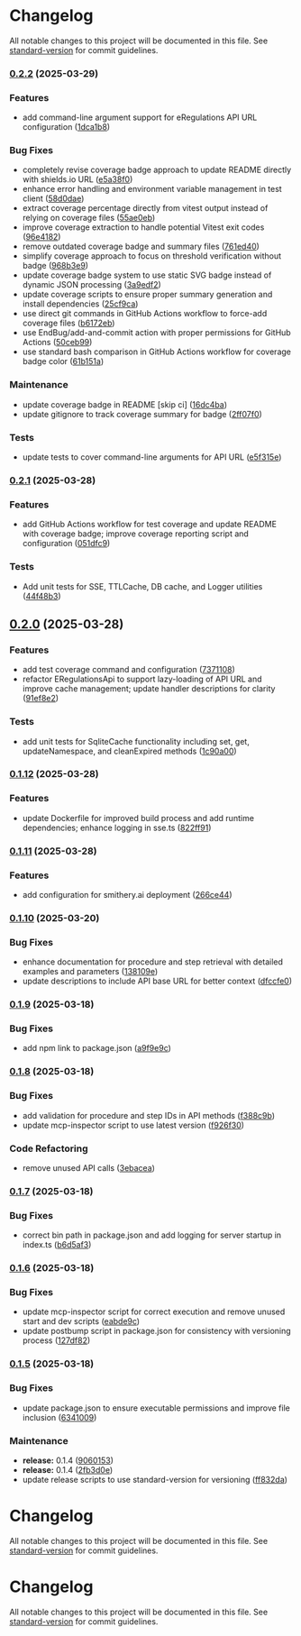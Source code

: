 # Changelog

All notable changes to this project will be documented in this file. See [standard-version](https://github.com/conventional-changelog/standard-version) for commit guidelines.

### [0.2.2](https://github.com/unctad-ai/eregulations-mcp-server/compare/v0.2.1...v0.2.2) (2025-03-29)


### Features

* add command-line argument support for eRegulations API URL configuration ([1dca1b8](https://github.com/unctad-ai/eregulations-mcp-server/commit/1dca1b89d63b52e585d4e1e1d5f905b2306e8b7c))


### Bug Fixes

* completely revise coverage badge approach to update README directly with shields.io URL ([e5a38f0](https://github.com/unctad-ai/eregulations-mcp-server/commit/e5a38f00db7dc40186d52d45ed5420259482d616))
* enhance error handling and environment variable management in test client ([58d0dae](https://github.com/unctad-ai/eregulations-mcp-server/commit/58d0dae2fe5c1dae493dac364d63a82bfd05c4e0))
* extract coverage percentage directly from vitest output instead of relying on coverage files ([55ae0eb](https://github.com/unctad-ai/eregulations-mcp-server/commit/55ae0eb13a5c91c940a60240aa92d7948aa81f70))
* improve coverage extraction to handle potential Vitest exit codes ([96e4182](https://github.com/unctad-ai/eregulations-mcp-server/commit/96e41821587168cbdeb1a3898aae33948d3756c1))
* remove outdated coverage badge and summary files ([761ed40](https://github.com/unctad-ai/eregulations-mcp-server/commit/761ed404cfd1c69b3018bc05dd9ee594c5aadf20))
* simplify coverage approach to focus on threshold verification without badge ([968b3e9](https://github.com/unctad-ai/eregulations-mcp-server/commit/968b3e9eee9fa72bb15c8ebe67e603c1395930f8))
* update coverage badge system to use static SVG badge instead of dynamic JSON processing ([3a9edf2](https://github.com/unctad-ai/eregulations-mcp-server/commit/3a9edf2cc6924c2cafab3ab339aef86634b5aa21))
* update coverage scripts to ensure proper summary generation and install dependencies ([25cf9ca](https://github.com/unctad-ai/eregulations-mcp-server/commit/25cf9caa690c5a5080653328a4295388053403df))
* use direct git commands in GitHub Actions workflow to force-add coverage files ([b6172eb](https://github.com/unctad-ai/eregulations-mcp-server/commit/b6172eb2d8443533e669c5e48eac8737224e7d07))
* use EndBug/add-and-commit action with proper permissions for GitHub Actions ([50ceb99](https://github.com/unctad-ai/eregulations-mcp-server/commit/50ceb99f9ad247cdc8083b8cab8de8a8c4421aab))
* use standard bash comparison in GitHub Actions workflow for coverage badge color ([61b151a](https://github.com/unctad-ai/eregulations-mcp-server/commit/61b151acae9c2c9e9e7e41749766f5f459fccfed))


### Maintenance

* update coverage badge in README [skip ci] ([16dc4ba](https://github.com/unctad-ai/eregulations-mcp-server/commit/16dc4ba5261eaed0bef6b792385bb013eb2dd0f8))
* update gitignore to track coverage summary for badge ([2ff07f0](https://github.com/unctad-ai/eregulations-mcp-server/commit/2ff07f0299e9f37bbd71c243a98ed691e3c951d0))


### Tests

* update tests to cover command-line arguments for API URL ([e5f315e](https://github.com/unctad-ai/eregulations-mcp-server/commit/e5f315e1261674f3196a2ff3b3bbabd4a4269daf))

### [0.2.1](https://github.com/unctad-ai/eregulations-mcp-server/compare/v0.2.0...v0.2.1) (2025-03-28)


### Features

* add GitHub Actions workflow for test coverage and update README with coverage badge; improve coverage reporting script and configuration ([051dfc9](https://github.com/unctad-ai/eregulations-mcp-server/commit/051dfc9a2dcb732fe51c718b8146899694068c0d))


### Tests

* Add unit tests for SSE, TTLCache, DB cache, and Logger utilities ([44f48b3](https://github.com/unctad-ai/eregulations-mcp-server/commit/44f48b3c39ac2f236d5d7bdc114f7555d52c063e))

## [0.2.0](https://github.com/unctad-ai/eregulations-mcp-server/compare/v0.1.12...v0.2.0) (2025-03-28)


### Features

* add test coverage command and configuration ([7371108](https://github.com/unctad-ai/eregulations-mcp-server/commit/7371108ef1ec245277c58bfebec0a4ba584ecbba))
* refactor ERegulationsApi to support lazy-loading of API URL and improve cache management; update handler descriptions for clarity ([91ef8e2](https://github.com/unctad-ai/eregulations-mcp-server/commit/91ef8e2367a26d92cd4520f65c9bb03ea5ea68ca))


### Tests

* add unit tests for SqliteCache functionality including set, get, updateNamespace, and cleanExpired methods ([1c90a00](https://github.com/unctad-ai/eregulations-mcp-server/commit/1c90a00815cde456776f9233b86486ed772b4aa9))

### [0.1.12](https://github.com/unctad-ai/eregulations-mcp-server/compare/v0.1.11...v0.1.12) (2025-03-28)


### Features

* update Dockerfile for improved build process and add runtime dependencies; enhance logging in sse.ts ([822ff91](https://github.com/unctad-ai/eregulations-mcp-server/commit/822ff91fa8ad1a58a985d59fdb14eaa08c31c582))

### [0.1.11](https://github.com/unctad-ai/eregulations-mcp-server/compare/v0.1.10...v0.1.11) (2025-03-28)


### Features

* add configuration for smithery.ai deployment ([266ce44](https://github.com/unctad-ai/eregulations-mcp-server/commit/266ce440664a9e0a734d9912c14afa1e3176f573))

### [0.1.10](https://github.com/unctad-ai/eregulations-mcp-server/compare/v0.1.9...v0.1.10) (2025-03-20)


### Bug Fixes

* enhance documentation for procedure and step retrieval with detailed examples and parameters ([138109e](https://github.com/unctad-ai/eregulations-mcp-server/commit/138109e91754bd4a2d990b5f0ebc8b1d89466ac3))
* update descriptions to include API base URL for better context ([dfccfe0](https://github.com/unctad-ai/eregulations-mcp-server/commit/dfccfe03d927614ab6898617ae4e623ec07c456e))

### [0.1.9](https://github.com/unctad-ai/eregulations-mcp-server/compare/v0.1.8...v0.1.9) (2025-03-18)


### Bug Fixes

* add npm link to package.json ([a9f9e9c](https://github.com/unctad-ai/eregulations-mcp-server/commit/a9f9e9ce90c01ac6ee11d939e86a6c8397a4c33e))

### [0.1.8](https://github.com/unctad-ai/eregulations-mcp-server/compare/v0.1.7...v0.1.8) (2025-03-18)


### Bug Fixes

* add validation for procedure and step IDs in API methods ([f388c9b](https://github.com/unctad-ai/eregulations-mcp-server/commit/f388c9b563c09a13924c2ef46491903cf4b0c545))
* update mcp-inspector script to use latest version ([f926f30](https://github.com/unctad-ai/eregulations-mcp-server/commit/f926f301e7a1baadf207318ee6562156f3be681a))


### Code Refactoring

* remove unused API calls ([3ebacea](https://github.com/unctad-ai/eregulations-mcp-server/commit/3ebacea1bc008afa06541931283cf1c201d8ed6c))

### [0.1.7](https://github.com/unctad-ai/eregulations-mcp-server/compare/v0.1.6...v0.1.7) (2025-03-18)


### Bug Fixes

* correct bin path in package.json and add logging for server startup in index.ts ([b6d5af3](https://github.com/unctad-ai/eregulations-mcp-server/commit/b6d5af3db24ef504c790199f607b58f37e434293))

### [0.1.6](https://github.com/unctad-ai/eregulations-mcp-server/compare/v0.1.5...v0.1.6) (2025-03-18)


### Bug Fixes

* update mcp-inspector script for correct execution and remove unused start and dev scripts ([eabde9c](https://github.com/unctad-ai/eregulations-mcp-server/commit/eabde9c52f2f571e5022c6963aaa2596ab81c2b3))
* update postbump script in package.json for consistency with versioning process ([127df82](https://github.com/unctad-ai/eregulations-mcp-server/commit/127df82ca8dffb99f026ff4b47255c2067a6397f))

### [0.1.5](https://github.com/unctad-ai/eregulations-mcp-server/compare/v0.1.4...v0.1.5) (2025-03-18)


### Bug Fixes

* update package.json to ensure executable permissions and improve file inclusion ([6341009](https://github.com/unctad-ai/eregulations-mcp-server/commit/634100927fe7d3f3accb6f2182ede3f3da3c1657))


### Maintenance

* **release:** 0.1.4 ([9060153](https://github.com/unctad-ai/eregulations-mcp-server/commit/9060153276551a58789268b2d94d62fbb2e17019))
* **release:** 0.1.4 ([2fb3d0e](https://github.com/unctad-ai/eregulations-mcp-server/commit/2fb3d0eed6fae77272655a1e1d565c6c5878f004))
* update release scripts to use standard-version for versioning ([ff832da](https://github.com/unctad-ai/eregulations-mcp-server/commit/ff832da4e6cc9df7b467b96c88da2e3ea85c8669))

# Changelog

All notable changes to this project will be documented in this file. See [standard-version](https://github.com/conventional-changelog/standard-version) for commit guidelines.

# Changelog

All notable changes to this project will be documented in this file. See [standard-version](https://github.com/conventional-changelog/standard-version) for commit guidelines.

